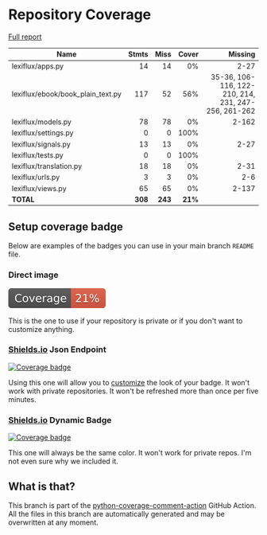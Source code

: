 # Repository Coverage

[Full report](https://htmlpreview.github.io/?https://github.com/andgineer/lexiflux/blob/python-coverage-comment-action-data/htmlcov/index.html)

| Name                                |    Stmts |     Miss |   Cover |   Missing |
|------------------------------------ | -------: | -------: | ------: | --------: |
| lexiflux/apps.py                    |       14 |       14 |      0% |      2-27 |
| lexiflux/ebook/book\_plain\_text.py |      117 |       52 |     56% |35-36, 106-116, 122-210, 214, 231, 247-256, 261-262 |
| lexiflux/models.py                  |       78 |       78 |      0% |     2-162 |
| lexiflux/settings.py                |        0 |        0 |    100% |           |
| lexiflux/signals.py                 |       13 |       13 |      0% |      2-27 |
| lexiflux/tests.py                   |        0 |        0 |    100% |           |
| lexiflux/translation.py             |       18 |       18 |      0% |      2-31 |
| lexiflux/urls.py                    |        3 |        3 |      0% |       2-6 |
| lexiflux/views.py                   |       65 |       65 |      0% |     2-137 |
|                           **TOTAL** |  **308** |  **243** | **21%** |           |


## Setup coverage badge

Below are examples of the badges you can use in your main branch `README` file.

### Direct image

[![Coverage badge](https://raw.githubusercontent.com/andgineer/lexiflux/python-coverage-comment-action-data/badge.svg)](https://htmlpreview.github.io/?https://github.com/andgineer/lexiflux/blob/python-coverage-comment-action-data/htmlcov/index.html)

This is the one to use if your repository is private or if you don't want to customize anything.

### [Shields.io](https://shields.io) Json Endpoint

[![Coverage badge](https://img.shields.io/endpoint?url=https://raw.githubusercontent.com/andgineer/lexiflux/python-coverage-comment-action-data/endpoint.json)](https://htmlpreview.github.io/?https://github.com/andgineer/lexiflux/blob/python-coverage-comment-action-data/htmlcov/index.html)

Using this one will allow you to [customize](https://shields.io/endpoint) the look of your badge.
It won't work with private repositories. It won't be refreshed more than once per five minutes.

### [Shields.io](https://shields.io) Dynamic Badge

[![Coverage badge](https://img.shields.io/badge/dynamic/json?color=brightgreen&label=coverage&query=%24.message&url=https%3A%2F%2Fraw.githubusercontent.com%2Fandgineer%2Flexiflux%2Fpython-coverage-comment-action-data%2Fendpoint.json)](https://htmlpreview.github.io/?https://github.com/andgineer/lexiflux/blob/python-coverage-comment-action-data/htmlcov/index.html)

This one will always be the same color. It won't work for private repos. I'm not even sure why we included it.

## What is that?

This branch is part of the
[python-coverage-comment-action](https://github.com/marketplace/actions/python-coverage-comment)
GitHub Action. All the files in this branch are automatically generated and may be
overwritten at any moment.